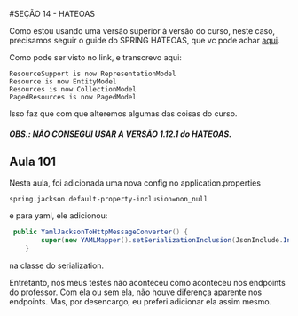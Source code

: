 #SEÇÃO 14 - HATEOAS

Como estou usando uma versão superior à versão do curso, neste caso,
precisamos seguir o guide do SPRING HATEOAS, que vc pode achar [aqui](https://docs.spring.io/spring-hateoas/docs/current/reference/html/#migrate-to-1.0.changes.representation-models).

Como pode ser visto no link, e transcrevo aqui: 

```text
ResourceSupport is now RepresentationModel
Resource is now EntityModel
Resources is now CollectionModel
PagedResources is now PagedModel
```

Isso faz que com que alteremos algumas das coisas do curso.

##### OBS.: NÃO CONSEGUI USAR A VERSÃO 1.12.1 do HATEOAS. 

## Aula 101

Nesta aula, foi adicionada uma nova config no application.properties
````text
spring.jackson.default-property-inclusion=non_null
````
e para yaml, ele adicionou:
````java
 public YamlJacksonToHttpMessageConverter() {
        super(new YAMLMapper().setSerializationInclusion(JsonInclude.Include.NON_NULL), MediaType.parseMediaType("application/x-yaml"));
    }
````
na classe do serialization.

Entretanto, nos meus testes não aconteceu como aconteceu nos endpoints do professor. 
Com ela ou sem ela, não houve diferença aparente nos endpoints.
Mas, por desencargo, eu preferi adicionar ela assim mesmo.

